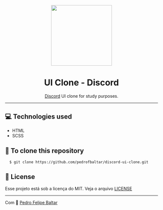 <h1 align="center"> 
  <img src="https://logodownload.org/wp-content/uploads/2017/11/discord-logo-icone.png" width="200">
</h1>

<h1 align="center">
  UI Clone - Discord
</h1>
<p align="center"><a href="https://discord.com">Discord</a> UI clone for study purposes.</p>
<hr>

## 💻 Technologies used

- HTML
- SCSS

## 🚀 To clone this repository

```
  $ git clone https://github.com/pedrofbaltar/discord-ui-clone.git
```

## 📜 License

Esse projeto está sob a licença do MIT. Veja o arquivo [LICENSE](https://github.com/pedrofbaltar/discord-ui-clone/blob/master/LICENSE)

<hr>

Com 💜 [Pedro Felipe Baltar](https://github.com/pedrofbaltar)